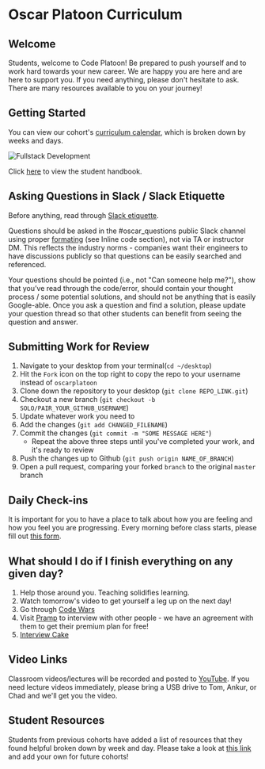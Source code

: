 # Oscar Platoon Curriculum

## Welcome
Students, welcome to Code Platoon! Be prepared to push yourself and to work hard towards your new career. We are happy you are here and are here to support you. If you need anything, please don't hesitate to ask. There are many resources available to you on your journey!

## Getting Started
You can view our cohort's [curriculum calendar](https://docs.google.com/spreadsheets/d/1yMBuRLecVdhzgXTaUid0O3oMNg3GxPPXCuCUR4CGLNc/edit?usp=sharing), which is broken down by weeks and days.

![Fullstack Development](https://github.com/oscarplatoon/curriculum/blob/master/page-resources/cp_fullstack_development.png)

Click [here](https://docs.google.com/document/d/1KgNFbDhihSJv6OGYjFDhESaDJ6ljOyVoRQse7oQH1I0/edit?usp=sharing) to view the student handbook.

## Asking Questions in Slack / Slack Etiquette
Before anything, read through [Slack etiquette](https://slack.com/blog/collaboration/etiquette-tips-in-slack).

Questions should be asked in the #oscar_questions public Slack channel using proper [formating](https://slack.com/help/articles/202288908-Format-your-messages) (see Inline code section), not via TA or instructor DM. This reflects the industry norms - companies want their engineers to have discussions publicly so that questions can be easily searched and referenced.

Your questions should be pointed (i.e., not "Can someone help me?"), show that you’ve read through the code/error, should contain your thought process / some potential solutions, and should not be anything that is easily Google-able. Once you ask a question and find a solution, please update your question thread so that other students can benefit from seeing the question and answer.

## Submitting Work for Review
1. Navigate to your desktop from your terminal(`cd ~/desktop`)
2. Hit the `Fork` icon on the top right to copy the repo to your username instead of `oscarplatoon`
3. Clone down the repository to your desktop (`git clone REPO_LINK.git`)
4. Checkout a new branch (`git checkout -b SOLO/PAIR_YOUR_GITHUB_USERNAME`)
5. Update whatever work you need to
6. Add the changes (`git add CHANGED_FILENAME`)
7. Commit the changes (`git commit -m "SOME MESSAGE HERE"`)
   - Repeat the above three steps until you've completed your work, and it's ready to review
8. Push the changes up to Github (`git push origin NAME_OF_BRANCH`)
9. Open a pull request, comparing your forked `branch` to the original `master` branch

## Daily Check-ins
It is important for you to have a place to talk about how you are feeling and how you feel you are progressing. Every morning before class starts, please fill out [this form](https://forms.gle/6DE7RdyHPmrBSpqu7).

## What should I do if I finish everything on any given day?
1. Help those around you. Teaching solidifies learning.
2. Watch tomorrow's video to get yourself a leg up on the next day!
3. Go through [Code Wars](https://www.codewars.com/)
4. Visit [Pramp](https://www.pramp.com/promo/codeplatoon) to interview with other people - we have an agreement with them to get their premium plan for free!
5. [Interview Cake](https://www.interviewcake.com/)

## Video Links
Classroom videos/lectures will be recorded and posted to [YouTube](https://www.youtube.com/channel/UCASZ7zW_Egu0T4KG3YEdGfw/videos). If you need lecture videos immediately, please bring a USB drive to Tom, Ankur, or Chad and we'll get you the video.

## Student Resources
Students from previous cohorts have added a list of resources that they found helpful broken down by week and day. Please take a look at [this link](https://docs.google.com/spreadsheets/d/1nX1ylt8AOWVnwZ5v-naN7K2bfhlfZm8TRzepOuXdqWw/edit#gid=0) and add your own for future cohorts!
